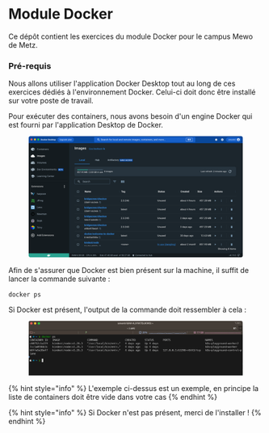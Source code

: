 # Module Docker

Ce dépôt contient les exercices du module Docker pour le campus Mewo de Metz.

### Pré-requis

Nous allons utiliser l'application Docker Desktop tout au long de ces exercices dédiés à l'environnement Docker. Celui-ci doit donc être installé sur votre poste de travail.

Pour exécuter des containers, nous avons besoin d'un engine Docker qui est fourni par l'application Desktop de Docker.

<figure><img src=".gitbook/assets/Docker_Desktop.png" alt=""><figcaption></figcaption></figure>

Afin de s'assurer que Docker est bien présent sur la machine, il suffit de lancer la commande suivante :

```docker
docker ps
```

Si Docker est présent, l'output de la commande doit ressembler à cela :

<figure><img src=".gitbook/assets/docker_ps.png" alt=""><figcaption></figcaption></figure>

{% hint style="info" %}
L'exemple ci-dessus est un exemple, en principe la liste de containers doit être vide dans votre cas
{% endhint %}

{% hint style="info" %}
Si Docker n'est pas présent, merci de l'installer !
{% endhint %}

